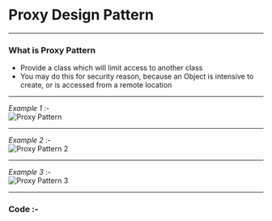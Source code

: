 # Proxy Design Pattern

***
###	What is Proxy Pattern
-	Provide a class which will limit access to another class
-	You may do this for security reason, because an Object is intensive to create, or is accessed from a remote location

***
_Example 1_ :-  
![Proxy Pattern](https://upload.wikimedia.org/wikipedia/commons/thumb/7/75/Proxy_pattern_diagram.svg/439px-Proxy_pattern_diagram.svg.png)


***
_Example 2_ :-  
![Proxy Pattern 2](https://www.tutorialspoint.com/design_pattern/images/proxy_pattern_uml_diagram.jpg)

***
_Example 3_ :-  
![Proxy Pattern 3](http://blog.lukaszewski.it/wp-content/uploads/2014/01/proxy_diagram1.png)

***
### Code :-
<script src="https://gist.github.com/KushalKatta/8ac974f8a2206ab5e50a83f2afae463a.js"></script>